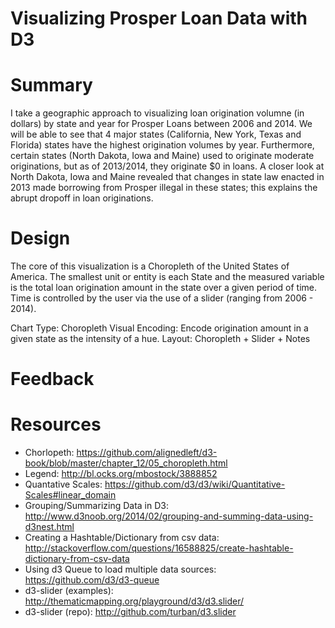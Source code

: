 # Visualizing Prosper Loan Data with D3

# Summary
I take a geographic approach to visualizing loan origination volumne (in dollars) by state and year for Prosper Loans between 2006 and 2014. We will be able to see that 4 major states (California, New York, Texas and Florida) states have the highest origination volumes by year. Furthermore, certain states (North Dakota, Iowa and Maine) used to originate moderate originations, but as of 2013/2014, they originate $0 in loans. A closer look at North Dakota, Iowa and Maine revealed that changes in state law enacted in 2013 made borrowing from Prosper illegal in these states; this explains the abrupt dropoff in loan originations.
 
# Design
The core of this visualization is a Choropleth of the United States of America. The smallest unit or entity is each State and the measured variable is the total loan origination amount in the state over a given period of time. Time is controlled by the user via the use of a slider (ranging from 2006 - 2014). 

Chart Type: Choropleth 
Visual Encoding: Encode origination amount in a given state as the intensity of a hue. 
Layout: Choropleth + Slider + Notes

# Feedback

# Resources
- Chorlopeth: https://github.com/alignedleft/d3-book/blob/master/chapter_12/05_choropleth.html
- Legend: http://bl.ocks.org/mbostock/3888852
- Quantative Scales: https://github.com/d3/d3/wiki/Quantitative-Scales#linear_domain
- Grouping/Summarizing Data in D3: http://www.d3noob.org/2014/02/grouping-and-summing-data-using-d3nest.html
- Creating a Hashtable/Dictionary from csv data: http://stackoverflow.com/questions/16588825/create-hashtable-dictionary-from-csv-data
- Using d3 Queue to load multiple data sources: https://github.com/d3/d3-queue
- d3-slider (examples): http://thematicmapping.org/playground/d3/d3.slider/
- d3-slider (repo): http://github.com/turban/d3.slider


